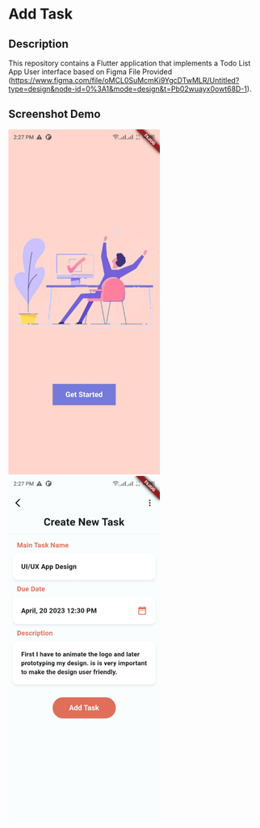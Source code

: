 # Add Task 

## Description

This repository contains a Flutter application that implements a Todo List App User interface based on Figma File Provided (https://www.figma.com/file/oMCL0SuMcmKi9YgcDTwMLR/Untitled?type=design&node-id=0%3A1&mode=design&t=Pb02wuayx0owt68D-1).

## Screenshot Demo

<img src="screenshot/image1.jpg" alt="Mobile App Screenshot" width="300" >
<img src="screenshot/image2.jpg" alt="Mobile App Screenshot" width="300"  >